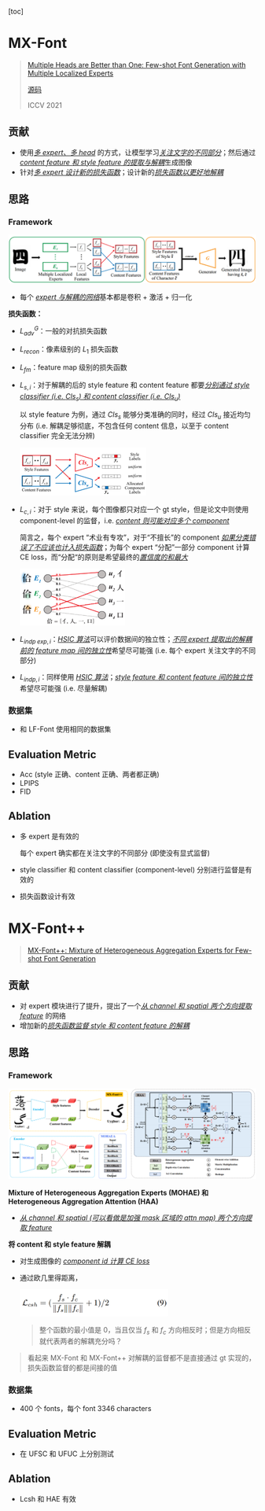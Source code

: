 [toc]

# MX-Font

> [Multiple Heads are Better than One: Few-shot Font Generation with Multiple Localized Experts](https://arxiv.org/abs/2104.00887)
>
> [源码](https://github.com/clovaai/mxfont)
>
> ICCV 2021

## 贡献

- 使用<u>*多 expert、多 head*</u> 的方式，让模型学习<u>*关注文字的不同部分*</u>；然后通过 <u>*content feature 和 style feature 的提取与解耦*</u>生成图像
- 针对<u>*多 expert 设计新的损失函数*</u>；设计新的<u>*损失函数以更好地解耦*</u>



## 思路

### Framework

<img src="assets/image-20250225230219253.png" alt="image-20250225230219253" style="zoom:50%;" />

- 每个 <u>*expert 与解耦的网络*</u>基本都是卷积 + 激活 + 归一化

**损失函数：**

- $L^G_{adv}$：一般的对抗损失函数

- $L_{recon}$：像素级别的 $L_1$ 损失函数

- $L_{fm}$：feature map 级别的损失函数

- $L_{s,i}$：对于解耦的后的 style feature 和 content feature 都要<u>*分别通过 style classifier (i.e. $Cls_s$) 和 content classifier (i.e. $Cls_u$)*</u>

  以 style feature 为例，通过 $Cls_s$ 能够分类准确的同时，经过 $Cls_u$ 接近均匀分布 (i.e. 解耦足够彻底，不包含任何 content 信息，以至于 content classifier 完全无法分辨)

  <img src="assets/image-20250225231138338.png" alt="image-20250225231138338" style="zoom: 25%;" />

- $L_{c,i}$：对于 style 来说，每个图像都只对应一个 gt style，但是论文中则使用 component-level 的监督，i.e. <u>*content 则可能对应多个 component*</u>

  简言之，每个 expert “术业有专攻”，对于“不擅长”的 component <u>*如果分类错误了不应该也计入损失函数*</u>；为每个 expert “分配”一部分 component 计算 CE loss，而“分配“的原则是希望最终的<u>*置信度的和最大*</u>

  <img src="assets/image-20250225232053877.png" alt="image-20250225232053877" style="zoom: 30%;" />

- $L_{indp\;exp,i}$：<u>*HSIC 算法*</u>可以评价数据间的独立性；<u>*不同 expert 提取出的解耦前的 feature map 间的独立性*</u>希望尽可能强 (i.e. 每个 expert 关注文字的不同部分)

- $L_{indp,i}$：同样使用 <u>*HSIC 算法*</u>；<u>*style feature 和 content feature 间的独立性*</u>希望尽可能强 (i.e. 尽量解耦)

### 数据集

- 和 LF-Font 使用相同的数据集



## Evaluation Metric

- Acc (style 正确、content 正确、两者都正确)
- LPIPS
- FID



## Ablation

- 多 expert 是有效的

  每个 expert 确实都在关注文字的不同部分 (即使没有显式监督)

- style classifier 和 content classifier (component-level) 分别进行监督是有效的
- 损失函数设计有效





# MX-Font++

> [MX-Font++: Mixture of Heterogeneous Aggregation Experts for Few-shot Font Generation](https://arxiv.org/abs/2503.02799)

## 贡献

- 对 expert 模块进行了提升，提出了一个<u>*从 channel 和 spatial 两个方向提取 feature*</u> 的网络
- 增加新的<u>*损失函数监督 style 和 content feature 的解耦*</u>



## 思路

### Framework

![image-20250309105921214](assets/image-20250309105921214.png)

**Mixture of Heterogeneous Aggregation Experts (MOHAE) 和 Heterogeneous Aggregation Attention (HAA)**

- <u>*从 channel 和 spatial (可以看做是加强 mask 区域的 attn map) 两个方向提取 feature*</u>

**将 content 和 style feature 解耦**

- 对生成图像的 <u>*component id 计算 CE loss*</u>

- 通过欧几里得距离，

  <img src="assets/image-20250309110345091.png" alt="image-20250309110345091" style="zoom:40%;" />

  > 整个函数的最小值是 0，当且仅当 $f_s$ 和 $f_c$ 方向相反时；但是方向相反就代表两者的解耦充分吗？

> 看起来 MX-Font 和 MX-Font++ 对解耦的监督都不是直接通过 gt 实现的，损失函数监督的都是间接的值

### 数据集

-  400 个 fonts，每个 font 3346 characters



## Evaluation Metric

- 在 UFSC 和 UFUC 上分别测试



## Ablation

- Lcsh 和 HAE 有效

